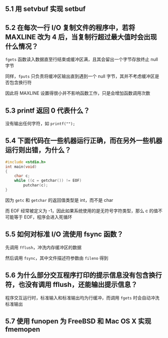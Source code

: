 ## 5.1 用 setvbuf 实现 setbuf

## 5.2 在每次一行 I/O 复制文件的程序中，若将 MAXLINE 改为 4 后，当复制行超过最大值时会出现什么情况？

`fgets` 函数读入数据直至行结束或缓冲区满，且其会留出一个字节存放终止 null 字节

同样，`fputs` 只负责将缓冲区输出直到遇到一个 null 字节，其并不考虑缓冲区是否包含换行符

因此将 MAXLINE 设置得很小并不影响函数工作，只是会增加函数调用次数

## 5.3 printf 返回 0 代表什么？

没有输出任何字符，如 `printf("");`

## 5.4 下面代码在一些机器运行正确，而在另外一些机器运行则出错，为什么？

```c
#include <stdio.h>
int main(void)
{
    char c;
    while ((c = getchar()) != EOF)
        putchar(c);
}
```

因为 `getc` 和 `getchar` 的返回值类型是 int，而不是 char

而 EOF 经常被定义为 -1，因此如果系统使用的是无符号字符类型，那么 c 的值不可能等于 EOF，程序会进入死循环

## 5.5 如何对标准 I/O 流使用 fsync 函数？

先调用 `fflush`，冲洗内存缓冲区的数据

然后调用 `fsync`，其中文件描述符参数由 `fileno` 得到

## 5.6 为什么部分交互程序打印的提示信息没有包含换行符，也没有调用 fflush，还能输出提示信息？

程序交互运行时，标准输入和标准输出均为行缓冲，而调用 `fgets` 时会自动冲洗标准输出

## 5.7 使用 funopen 为 FreeBSD 和 Mac OS X 实现 fmemopen